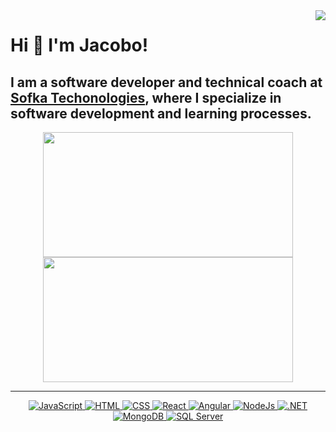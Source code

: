 <img align="right" src="https://visitor-badge.laobi.icu/badge?page_id=JacoboGarces.JacoboGarces">

# Hi 👋 I'm Jacobo! 
I am a software developer and technical coach at [Sofka Techonologies](https://www.sofka.com.co/es/inicio/), where I specialize in software development and learning processes.
---

<p align="center">
  <img src="https://github-readme-stats.vercel.app/api?username=jacobogarces&show_icons=true&theme=material-palenight" width="400" height="200">
  <img src="https://github-readme-streak-stats.herokuapp.com?user=jacobogarces&theme=nightowl&hide_border=true" width="400" height="200">
</p>

---
<p align="center">
  <a href="https://www.javascript.com/" target="_blank">
    <img src="https://img.shields.io/badge/JavaScript-%23F7DF1E.svg?style=flat-square&logo=javascript&logoColor=black" alt="JavaScript">
  </a>
  <a href="https://html.com/" target="_blank">
    <img src="https://img.shields.io/badge/HTML-%23E34F26.svg?style=flat-square&logo=html5&logoColor=white" alt="HTML">
  </a>
  <a href="https://www.w3.org/Style/CSS/Overview.en.html" target="_blank">
    <img src="https://img.shields.io/badge/CSS-%231572B6.svg?style=flat-square&logo=css3&logoColor=white" alt="CSS">
  </a>
  <a href="https://react.dev/" target="_blank">
    <img src="https://img.shields.io/badge/react-blue.svg?style=flat-square&logo=react&logoColor=white" alt="React">
  </a>
  <a href="https://angular.dev/" target="_blank">
    <img src="https://img.shields.io/badge/angular-red.svg?style=flat-square&logo=angular&logoColor=white" alt="Angular">
  </a>
  <a href="https://nodejs.org/" target="_blank">
    <img src="https://img.shields.io/badge/NodeJs-%237aa300.svg?style=flat-square&logo=node.js&logoColor=white" alt="NodeJs">
  </a>
  <a href="https://dotnet.microsoft.com/es-es/" target="_blank">
    <img src="https://img.shields.io/badge/-%23512BD4.svg?style=flat-square&logo=.net&logoColor=white" alt=".NET">
  </a>
  <a href="https://www.mongodb.com/es" target="_blank">
    <img src="https://img.shields.io/badge/MongoDB-%2347A248.svg?style=flat-square&logo=mongodb&logoColor=white" alt="MongoDB">
  </a>
  <a href="https://www.microsoft.com/es-es/sql-server/" target="_blank">
    <img src="https://img.shields.io/badge/SQL%20Server-%23CC2927.svg?style=flat-square&logo=microsoftsqlserver&logoColor=white" alt="SQL Server">
  </a>
</p>
